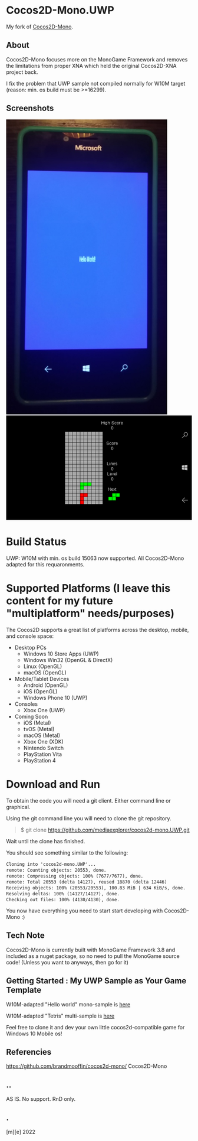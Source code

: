 # Cocos2D-Mono.UWP
My fork of [Cocos2D-Mono](https://github.com/brandmooffin/cocos2d-mono/).

## About
Cocos2D-Mono focuses more on the MonoGame Framework and removes the limitations from proper XNA which held the original Cocos2D-XNA project back.

I fix the problem that UWP sample not compiled normally for W10M target (reason: min. os build must be >=16299).

## Screenshots
![Hello World](Images/shot1.png)
![Tetris Game](Images/shot2.png)

# Build Status
UWP: W10M with min. os build 15063 now supported. All Cocos2D-Mono adapted for this requaronments.

# Supported Platforms (I leave this content for my future "multiplatform" needs/purposes)
The Cocos2D supports a great list of platforms across the desktop, mobile, and console space:  
 * Desktop PCs
   * Windows 10 Store Apps (UWP)
   * Windows Win32 (OpenGL & DirectX)
   * Linux (OpenGL)
   * macOS (OpenGL)
 * Mobile/Tablet Devices
   * Android (OpenGL)
   * iOS (OpenGL)
   * Windows Phone 10 (UWP)
 * Consoles 
   * Xbox One (UWP)
 * Coming Soon
   * iOS (Metal)
   * tvOS (Metal)
   * macOS (Metal)
   * Xbox One (XDK)
   * Nintendo Switch
   * PlayStation Vita
   * PlayStation 4
   

# Download and Run
To obtain the code you will need a git client.  Either command line or graphical.

Using the git command line you will need to clone the git repository.

> $ git clone https://github.com/mediaexplorer/cocos2d-mono.UWP.git

Wait until the clone has finished.

You should see something similar to the following:

	Cloning into 'cocos2d-mono.UWP'...
	remote: Counting objects: 20553, done.
	remote: Compressing objects: 100% (7677/7677), done.
	remote: Total 20553 (delta 14127), reused 18870 (delta 12446)
	Receiving objects: 100% (20553/20553), 100.83 MiB | 634 KiB/s, done.
	Resolving deltas: 100% (14127/14127), done.
	Checking out files: 100% (4130/4130), done.

You now have everything you need to start start developing with Cocos2D-Mono :)

## Tech Note
Cocos2D-Mono is currently built with MonoGame Framework 3.8 and included as a nuget package, so no need to pull the MonoGame source code! (Unless you want to anyways, then go for it)

## Getting Started : My UWP Sample as Your Game Template
W10M-adapted "Hello world" mono-sample is [here](https://github.com/mediaexplorer74/cocos2d-mono.Uwp/tree/main/Samples/Uwp/)

W10M-adapted "Tetris" multi-sample is [here](https://github.com/mediaexplorer74/cocos2d-mono.Uwp/tree/main/Samples/TetrisGame/)

Feel free to clone it and dev your own little cocos2d-compatible game for Windows 10 Mobile os! 

## Referencies
https://github.com/brandmooffin/cocos2d-mono/  Cocos2D-Mono

## ..
AS IS. No support. RnD only.

## .
[m][e] 2022
